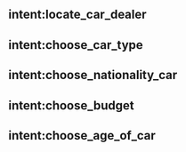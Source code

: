 ## intent:locate_car_dealer <!--The user would like to see the closest car dealer-->

## intent:choose_car_type <!--The user explains what kind of car he would like to buy-->

## intent:choose_nationality_car <!--The user explains a preference on nationality of the car he would like to buy-->

## intent:choose_budget <!--The user explains how much he would like to spend for a car-->

## intent:choose_age_of_car <!--The user explains a preference on the age of the car he would like to buy-->

